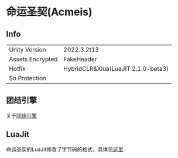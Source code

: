 # 命运圣契(Acmeis)

## Info

| | |
| - | - |
| Unity Version | 2022.3.2t13 |
| Assets Encrypted | FakeHeader |
| Hotfix | HybridCLR&Xlua(LuaJIT 2.1.0-beta3) |
| So Protection | |

## 团结引擎

关于[团结引擎](../Tuanjie/Tuanjie.md)

## LuaJit

命运圣契的LuaJit修改了字节码的格式，具体见[这里](https://blog.axix.top/index.php/2024/09/14/207/)